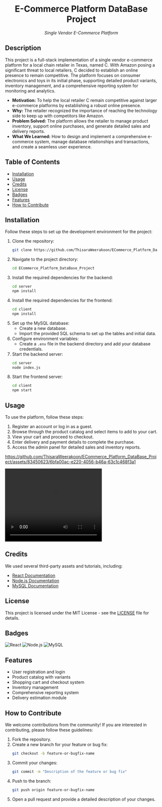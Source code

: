 <h1 align="center">E-Commerce Platform DataBase Project</h1>
<p align="center"><i>Single Vendor E-Commerce Platform </i></p>

## Description

This project is a full-stack implementation of a single vendor e-commerce platform for a local chain retailer in Texas, named C. With Amazon posing a significant threat to local retailers, C decided to establish an online presence to remain competitive. The platform focuses on consumer electronics and toys in its initial phase, supporting detailed product variants, inventory management, and a comprehensive reporting system for monitoring and analytics. 

- **Motivation:** To help the local retailer C remain competitive against larger e-commerce platforms by establishing a robust online presence.
- **Why:** The retailer recognized the importance of reaching the technology side to keep up with competitors like Amazon.
- **Problem Solved:** The platform allows the retailer to manage product inventory, support online purchases, and generate detailed sales and delivery reports.
- **What We Learned:** How to design and implement a comprehensive e-commerce system, manage database relationships and transactions, and create a seamless user experience.

## Table of Contents 

- [Installation](#installation)
- [Usage](#usage)
- [Credits](#credits)
- [License](#license)
- [Badges](#badges)
- [Features](#features)
- [How to Contribute](#how-to-contribute)

## Installation

Follow these steps to set up the development environment for the project:

1. Clone the repository:
    ```sh
    git clone https://github.com/ThisaraWeerakoon/ECommerce_Platform_DataBase_Project
    ```
2. Navigate to the project directory:
    ```sh
    cd ECommerce_Platform_DataBase_Project
    ```
3. Install the required dependencies for the backend:
    ```sh
    cd server
    npm install
    ```
4. Install the required dependencies for the frontend:
    ```sh
    cd client
    npm install
    ```
5. Set up the MySQL database:
    - Create a new database.
    - Import the provided SQL schema to set up the tables and initial data.
6. Configure environment variables:
    - Create a `.env` file in the backend directory and add your database credentials.
7. Start the backend server:
    ```sh
    cd server
    node index.js
    ```
8. Start the frontend server:
    ```sh
    cd client
    npm start
    ```

## Usage

To use the platform, follow these steps:

1. Register an account or log in as a guest.
2. Browse through the product catalog and select items to add to your cart.
3. View your cart and proceed to checkout.
4. Enter delivery and payment details to complete the purchase.
5. Access the admin panel for detailed sales and inventory reports.


https://github.com/ThisaraWeerakoon/ECommerce_Platform_DataBase_Project/assets/83450623/6bfa00ac-e220-4056-b46a-63c1c468f3a1

<video width="320" height="240" controls>
  <source src="
https://github.com/ThisaraWeerakoon/ECommerce_Platform_DataBase_Project/blob/main/assets/demo.mp4" type="video/mp4">
  Your browser does not support the video tag.
</video>


## Credits

We used several third-party assets and tutorials, including:

- [React Documentation](https://reactjs.org/docs/getting-started.html)
- [Node.js Documentation](https://nodejs.org/en/docs/)
- [MySQL Documentation](https://dev.mysql.com/doc/)

## License

This project is licensed under the MIT License - see the [LICENSE](LICENSE) file for details.

## Badges

![React](https://img.shields.io/badge/React-17.0.2-blue)
![Node.js](https://img.shields.io/badge/Node.js-14.17.0-green)
![MySQL](https://img.shields.io/badge/MySQL-8.0.25-orange)

## Features

- User registration and login
- Product catalog with variants
- Shopping cart and checkout system
- Inventory management
- Comprehensive reporting system
- Delivery estimation module

## How to Contribute

We welcome contributions from the community! If you are interested in contributing, please follow these guidelines:

1. Fork the repository.
2. Create a new branch for your feature or bug fix:
    ```sh
    git checkout -b feature-or-bugfix-name
    ```
3. Commit your changes:
    ```sh
    git commit -m "Description of the feature or bug fix"
    ```
4. Push to the branch:
    ```sh
    git push origin feature-or-bugfix-name
    ```
5. Open a pull request and provide a detailed description of your changes.
